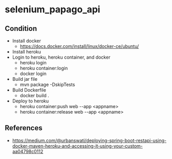 # selenium_papago_api
## Condition
- Install docker
    - https://docs.docker.com/install/linux/docker-ce/ubuntu/
- Install heroku
- Login to heroku, heroku container, and docker
    - heroku login
    - heroku container:login
    - docker login
- Build jar file
    - mvn package -DskipTests
- Build Dockerfile
    - docker build .
- Deploy to heroku
    - heroku container:push web --app \<appname\>
    - heroku container:release web --app \<appname\>
## References
- https://medium.com/@urbanswati/deploying-spring-boot-restapi-using-docker-maven-heroku-and-accessing-it-using-your-custom-aa04798c0112
